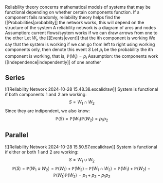 Reliability theory concerns mathematical models of systems that may be functional depending on whether certain components function. If a component fails randomly, reliability theory helps find the [[Probabilities|probablity]] the network works, this will depend on the structure of the system
A reliability network is a diagram of arcs and nodes
Assumption: current flows/system works if we can draw arrows from one to the other
Let $W_{i}$, the [[Events|event]] that the $i$th component is working
We say that the system is working if we can go from left to right using working components only, then denote this event $S$
Let $p_{i}$ be the probability the $i$th component is working, that is, $\mathbb{P}(W_{i})=p_{i}$
Assumption: the components work [[Independence|independently]] of one another
## Series
![[Reliability Network 2024-10-28 15.48.38.excalidraw]]
System is functional if both components $\hspace{0pt}1$ and $\hspace{0pt}2$ are working:
$$
S=W_{1}\cap W_{2}
$$
Since they are indipendent, we also know:
$$
\mathbb{P}(S)=\mathbb{P}(W_{1})\mathbb{P}(W_{2})=p_{1}p_{2}
$$
## Parallel
![[Reliability Network 2024-10-28 15.50.57.excalidraw]]
System is functional if either or both $\hspace{0pt}1$ and $\hspace{0pt}2$ are working:
$$
S=W_{1}\cup W_{2}
$$
$$
\mathbb{P}(S)=\mathbb{P}(W_{1}\cup W_{2})=\mathbb{P}(W_{1})+\mathbb{P}(W_{2})-\mathbb{P}(W_{1}\cap W_{2})=\mathbb{P}(W_{1})+\mathbb{P}(W_{2})-\mathbb{P}(W_{1})\mathbb{P}(W_{2})=p_{1}+p_{2}-p_{1}p_{2}
$$

